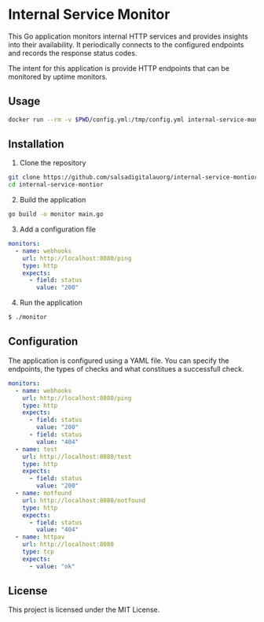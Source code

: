 # Internal Service Monitor

This Go application monitors internal HTTP services and provides insights into their availability. It periodically connects to the configured endpoints and records the response status codes.

The intent for this application is provide HTTP endpoints that can be monitored by uptime monitors.

## Usage

``` Bash
docker run --rm -v $PWD/config.yml:/tmp/config.yml internal-service-monitor -- -config=/tmp/config.yml
```

## Installation

1. Clone the repository
``` bash
git clone https://github.com/salsadigitalauorg/internal-service-montior.git
cd internal-service-montior
```
2. Build the application
``` bash
go build -o monitor main.go
```
3. Add a configuration file
``` yaml
monitors:
  - name: webhooks
    url: http://localhost:8080/ping
    type: http
    expects:
      - field: status
        value: "200"
```
4. Run the application
``` bash
$ ./monitor
```

## Configuration

The application is configured using a YAML file. You can specify the endpoints, the types of checks and what constitues a successfull check.

``` yaml
monitors:
  - name: webhooks
    url: http://localhost:8080/ping
    type: http
    expects:
      - field: status
        value: "200"
      - field: status
        value: "404"
  - name: test
    url: http://localhost:8080/test
    type: http
    expects:
      - field: status
        value: "200"
  - name: notfound
    url: http://localhost:8080/notfound
    type: http
    expects:
      - field: status
        value: "404"
  - name: httpav
    url: http://localhost:8080
    type: tcp
    expects:
      - value: "ok"

```

## License

This project is licensed under the MIT License.
